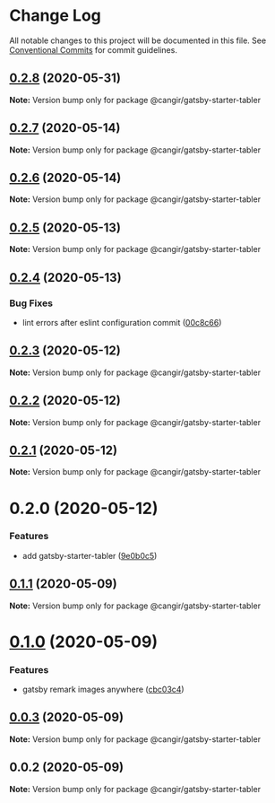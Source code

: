 # Change Log

All notable changes to this project will be documented in this file.
See [Conventional Commits](https://conventionalcommits.org) for commit guidelines.

## [0.2.8](https://github.com/cangir/gatsby-starter-tabler/compare/@cangir/gatsby-starter-tabler@0.2.7...@cangir/gatsby-starter-tabler@0.2.8) (2020-05-31)

**Note:** Version bump only for package @cangir/gatsby-starter-tabler





## [0.2.7](https://github.com/cangir/gatsby-starter-tabler/compare/@cangir/gatsby-starter-tabler@0.2.6...@cangir/gatsby-starter-tabler@0.2.7) (2020-05-14)

**Note:** Version bump only for package @cangir/gatsby-starter-tabler





## [0.2.6](https://github.com/cangir/gatsby-starter-tabler/compare/@cangir/gatsby-starter-tabler@0.2.5...@cangir/gatsby-starter-tabler@0.2.6) (2020-05-14)

**Note:** Version bump only for package @cangir/gatsby-starter-tabler





## [0.2.5](https://github.com/cangir/gatsby-starter-tabler/compare/@cangir/gatsby-starter-tabler@0.2.4...@cangir/gatsby-starter-tabler@0.2.5) (2020-05-13)

**Note:** Version bump only for package @cangir/gatsby-starter-tabler





## [0.2.4](https://github.com/cangir/gatsby-starter-tabler/compare/@cangir/gatsby-starter-tabler@0.2.3...@cangir/gatsby-starter-tabler@0.2.4) (2020-05-13)


### Bug Fixes

* lint errors after eslint configuration commit ([00c8c66](https://github.com/cangir/gatsby-starter-tabler/commit/00c8c66ed13e4d5b1a5e9b6af70a31b751c7c0a3))





## [0.2.3](https://github.com/cangir/gatsby-starter-tabler/compare/@cangir/gatsby-starter-tabler@0.2.2...@cangir/gatsby-starter-tabler@0.2.3) (2020-05-12)

**Note:** Version bump only for package @cangir/gatsby-starter-tabler





## [0.2.2](https://github.com/cangir/gatsby-starter-tabler/compare/@cangir/gatsby-starter-tabler@0.2.1...@cangir/gatsby-starter-tabler@0.2.2) (2020-05-12)

**Note:** Version bump only for package @cangir/gatsby-starter-tabler





## [0.2.1](https://github.com/cangir/gatsby-starter-tabler/compare/@cangir/gatsby-starter-tabler@0.2.0...@cangir/gatsby-starter-tabler@0.2.1) (2020-05-12)

**Note:** Version bump only for package @cangir/gatsby-starter-tabler





# 0.2.0 (2020-05-12)


### Features

* add gatsby-starter-tabler ([9e0b0c5](https://github.com/cangir/gatsby-starter-tabler/commit/9e0b0c5d8468f5865061b36277134dce817b7a02))





## [0.1.1](https://github.com/cangir/gatsby-starter-tabler/compare/@cangir/gatsby-starter-tabler@0.1.0...@cangir/gatsby-starter-tabler@0.1.1) (2020-05-09)

**Note:** Version bump only for package @cangir/gatsby-starter-tabler





# [0.1.0](https://github.com/cangir/gatsby-starter-tabler/compare/@cangir/gatsby-starter-tabler@0.0.3...@cangir/gatsby-starter-tabler@0.1.0) (2020-05-09)


### Features

* gatsby remark images anywhere ([cbc03c4](https://github.com/cangir/gatsby-starter-tabler/commit/cbc03c48191518fe2c31bd33f6d6d732db980f46))





## [0.0.3](https://github.com/cangir/gatsby-starter-tabler/compare/@cangir/gatsby-starter-tabler@0.0.2...@cangir/gatsby-starter-tabler@0.0.3) (2020-05-09)

**Note:** Version bump only for package @cangir/gatsby-starter-tabler





## 0.0.2 (2020-05-09)

**Note:** Version bump only for package @cangir/gatsby-starter-tabler
